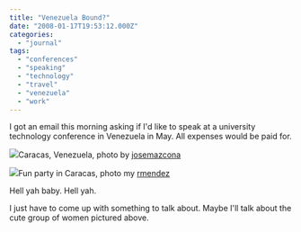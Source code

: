 ```yaml
---
title: "Venezuela Bound?"
date: "2008-01-17T19:53:12.000Z"
categories: 
  - "journal"
tags: 
  - "conferences"
  - "speaking"
  - "technology"
  - "travel"
  - "venezuela"
  - "work"
---
```


I got an email this morning asking if I'd like to speak at a university technology conference in Venezuela in May. All expenses would be paid for.

[![](http://farm3.static.flickr.com/2047/2062442609_3e9cb2a6f5.jpg?v=0)](http://flickr.com/photos/8230500@N04/2062442609/)Caracas, Venezuela, photo by [josemazcona](http://flickr.com/photos/8230500@N04/)

[![](http://farm1.static.flickr.com/63/194128442_1fc7622f07.jpg?v=0)](http://flickr.com/photos/rmendez/194128442/)Fun party in Caracas, photo my [rmendez](http://flickr.com/photos/rmendez/)

Hell yah baby. Hell yah.

I just have to come up with something to talk about. Maybe I'll talk about the cute group of women pictured above.
